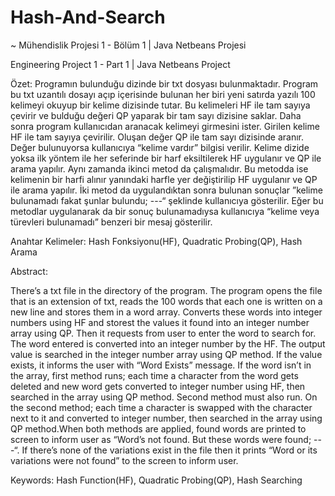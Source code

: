 # Hash-And-Search
~
Mühendislik Projesi 1 - Bölüm 1 | Java Netbeans Projesi

Engineering Project 1 - Part 1  | Java Netbeans Project

Özet:
Programın bulunduğu dizinde bir txt dosyası bulunmaktadır. Program bu txt uzantılı dosayı açıp içerisinde bulunan her biri yeni satırda yazılı 100 kelimeyi okuyup bir kelime dizisinde tutar. Bu kelimeleri HF ile tam sayıya çevirir ve bulduğu değeri QP yaparak bir tam sayı dizisine saklar. Daha sonra program kullanıcıdan aranacak kelimeyi girmesini ister. Girilen kelime HF ile tam sayıya çevirilir. Oluşan değer QP ile tam sayı dizisinde aranır. Değer bulunuyorsa kullanıcıya “kelime vardır” bilgisi verilir. Kelime dizide yoksa ilk yöntem ile her seferinde bir harf eksiltilerek HF uygulanır ve QP ile arama yapılır. Aynı zamanda ikinci metod da çalışmalıdır. Bu metodda ise kelimenin bir harfi alınır yanındaki harfle yer değiştirilip HF uygulanır ve QP ile arama yapılır. İki metod da uygulandıktan sonra bulunan sonuçlar ”kelime bulunamadı fakat şunlar bulundu; ---“ şeklinde kullanıcıya gösterilir. Eğer bu metodlar uygulanarak da bir sonuç bulunamadıysa kullanıcıya “kelime veya türevleri bulunamadı” benzeri bir mesaj gösterilir.

Anahtar Kelimeler: Hash Fonksiyonu(HF), Quadratic Probing(QP), Hash Arama


Abstract:

There’s a txt file in the directory of the program. The program opens the  file that is an extension of txt,  reads the 100 words that each one is written on a new line and stores them in a word array. Converts these words into integer numbers using HF and storest the values it found into an integer number array using QP. Then it requests from user to enter the word to search for. The word entered is converted into an integer number by the HF. The output value is searched in the integer number array using QP method. If the value exists, it informs the user with “Word Exists” message. If the word isn’t in the array, first method runs; each time a character from the word gets deleted and new word gets converted to integer number using HF, then searched in the array using QP method. Second method must also run. On the second method; each time a character is swapped with the character next to it and converted to integer number, then searched in the array using QP method.When both methods are applied, found words are printed to screen to inform user as “Word’s not found. But these words were found;  ---“. If there’s none of the variations exist in the file then it prints “Word or its variations were not found” to the screen to inform user.

Keywords: Hash Function(HF), Quadratic Probing(QP), Hash Searching

